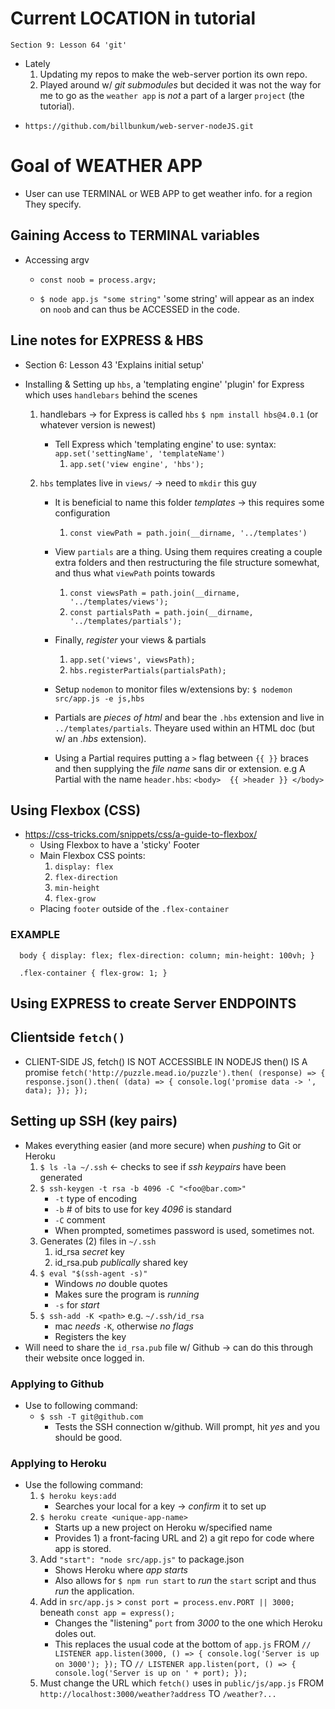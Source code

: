 # Current LOCATION in tutorial
	Section 9: Lesson 64 'git'

+ Lately
	1. Updating my repos to make the web-server portion its own repo.
	2. Played around w/ *git submodules* but decided it was not the way for me to go as the `weather app` is *not* a part of a larger `project` (the tutorial).

* `https://github.com/billbunkum/web-server-nodeJS.git`

# Goal of WEATHER APP

* User can use TERMINAL or WEB APP to get weather info. for a region They specify.

## Gaining Access to TERMINAL variables

* Accessing argv
	+ `const noob = process.argv;`
	
	+ `$ node app.js "some string"` 'some string' will appear as an index on `noob` and can thus be ACCESSED in the code.

## Line notes for EXPRESS & HBS
* Section 6: Lesson 43 'Explains initial setup'

* Installing & Setting up `hbs`, a 'templating engine' 'plugin' for Express which uses `handlebars` behind the scenes	
	1. handlebars -> for Express is called `hbs`
		`$ npm install hbs@4.0.1` (or whatever version is newest)
	
		+ Tell Express which 'templating engine' to use:
			syntax: `app.set('settingName', 'templateName')`
			1. `app.set('view engine', 'hbs');`

	2. `hbs` templates live in `views/` -> need to `mkdir` this guy

		+ It is beneficial to name this folder *templates* -> this requires some configuration
			1. `const viewPath = path.join(__dirname, '../templates')`

		+ View `partials` are a thing. Using them requires creating a couple extra folders and then restructuring the file structure somewhat, and thus what `viewPath` points towards
			1. `const viewsPath = path.join(__dirname, '../templates/views');`
			2. `const partialsPath = path.join(__dirname, '../templates/partials');`

		+ Finally, *register* your views & partials
			1. `app.set('views', viewsPath);`
			2. `hbs.registerPartials(partialsPath);`

		+ Setup `nodemon` to monitor files w/extensions by:
			`$ nodemon src/app.js -e js,hbs`

		+ Partials are *pieces of html* and bear the `.hbs` extension and live in `../templates/partials`. Theyare used within an HTML doc (but w/ an *.hbs* extension). 

		+ Using a Partial requires putting a `>` flag between `{{ }}` braces and then supplying the *file name* sans dir or extension. 
			e.g A Partial with the name `header.hbs`:
				`<body> 
					{{ >header }}
				</body>`

## Using Flexbox (CSS)
* https://css-tricks.com/snippets/css/a-guide-to-flexbox/
	+ Using Flexbox to have a 'sticky' Footer
	+ Main Flexbox CSS points:
		1. `display: flex` 
		2. `flex-direction` 
		3. `min-height` 
		4. `flex-grow`
	+ Placing `footer` outside of the `.flex-container`

### EXAMPLE
`	body {
		display: flex;
		flex-direction: column;
		min-height: 100vh;
	}
`

`	.flex-container {
		flex-grow: 1;
	}
`

## Using EXPRESS to create Server ENDPOINTS

## Clientside `fetch()`

* CLIENT-SIDE JS, fetch() IS NOT ACCESSIBLE IN NODEJS
then() IS A promise
`fetch('http://puzzle.mead.io/puzzle').then( (response) => {
	response.json().then( (data) => {
		console.log('promise data -> ', data);
	});
});`

## Setting up SSH (key pairs)
* Makes everything easier (and more secure) when *pushing* to Git or Heroku
	1. `$ ls -la ~/.ssh` <- checks to see if *ssh keypairs* have been generated
	2. `$ ssh-keygen -t rsa -b 4096 -C "<foo@bar.com>"`
		+ `-t` type of encoding
		+ `-b` # of bits to use for key *4096* is standard
		+ `-C` comment
		+ When prompted, sometimes password is used, sometimes not.
	3. Generates (2) files in `~/.ssh`
		1. id_rsa *secret* key
		2. id_rsa.pub *publically* shared key
	4. `$ eval "$(ssh-agent -s)"` 
		+ Windows *no* double quotes
		+ Makes sure the program is *running*
		+ `-s` for *start*
	5. `$ ssh-add -K <path>` e.g. `~/.ssh/id_rsa`
		+ mac *needs* `-K`, otherwise *no flags*
		+ Registers the key
* Will need to share the `id_rsa.pub` file w/ Github -> can do this through their website once logged in.

### Applying to Github
* Use to following command:
	+ `$ ssh -T git@github.com`
		+ Tests the SSH connection w/github. Will prompt, hit *yes* and you should be good.

### Applying to Heroku
* Use the following command:
	1. `$ heroku keys:add`
		+ Searches your local for a key -> *confirm* it to set up
	2. `$ heroku create <unique-app-name>`
		+ Starts up a new project on Heroku w/specified name
		+ Provides 1) a front-facing URL and 2) a git repo for code where app is stored.
	3. Add `"start": "node src/app.js"` to package.json
		+ Shows Heroku where *app starts*
		+ Also allows for `$ npm run start` to *run* the `start` script and thus *run* the application.
	4. Add in `src/app.js` > `const port = process.env.PORT || 3000;` beneath `const app = express();`
		+ Changes the "listening" `port` from *3000* to the one which Heroku doles out. 
		+ This replaces the usual code at the bottom of `app.js`
		FROM `// LISTENER
app.listen(3000, () => {
	console.log('Server is up on 3000');
});` TO
`// LISTENER
app.listen(port, () => {
	console.log('Server is up on ' + port);
});`
	5. Must change the URL which `fetch()` uses in `public/js/app.js`
	FROM `http://localhost:3000/weather?address` TO `/weather?...` 